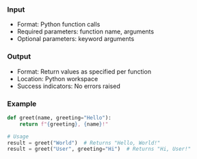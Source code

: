 <!-- ---
!-- title: 2025-01-06 11:39:05
!-- author: ywata-note-win
!-- date: /home/ywatanabe/proj/llemacs/workspace/resources/prompts/components/07_tools/lang-python-custom.md
!-- --- -->

### Input
- Format: Python function calls
- Required parameters: function name, arguments
- Optional parameters: keyword arguments
### Output
- Format: Return values as specified per function
- Location: Python workspace
- Success indicators: No errors raised
### Example
```python
def greet(name, greeting="Hello"):
    return f"{greeting}, {name}!"

# Usage
result = greet("World")  # Returns "Hello, World!"
result = greet("User", greeting="Hi")  # Returns "Hi, User!" 
```